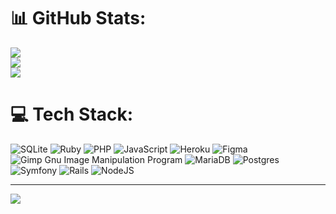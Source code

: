 
# 📊 GitHub Stats:
![](https://github-readme-stats.vercel.app/api?username=starkoreba&theme=dark&hide_border=false&include_all_commits=false&count_private=false)<br/>
![](https://github-readme-streak-stats.herokuapp.com/?user=starkoreba&theme=dark&hide_border=false)<br/>
![](https://github-readme-stats.vercel.app/api/top-langs/?username=starkoreba&theme=dark&hide_border=false&include_all_commits=false&count_private=false&layout=compact)

# 💻 Tech Stack:
![SQLite](https://img.shields.io/badge/sqlite-%2307405e.svg?style=plastic&logo=sqlite&logoColor=white) ![Ruby](https://img.shields.io/badge/ruby-%23CC342D.svg?style=plastic&logo=ruby&logoColor=white) ![PHP](https://img.shields.io/badge/php-%23777BB4.svg?style=plastic&logo=php&logoColor=white) ![JavaScript](https://img.shields.io/badge/javascript-%23323330.svg?style=plastic&logo=javascript&logoColor=%23F7DF1E) ![Heroku](https://img.shields.io/badge/heroku-%23430098.svg?style=plastic&logo=heroku&logoColor=white) 	![Figma](https://img.shields.io/badge/figma-%23F24E1E.svg?style=plastic&logo=figma&logoColor=white) ![Gimp Gnu Image Manipulation Program](https://img.shields.io/badge/Gimp-657D8B?style=plastic&logo=gimp&logoColor=FFFFFF) ![MariaDB](https://img.shields.io/badge/MariaDB-003545?style=plastic&logo=mariadb&logoColor=white) ![Postgres](https://img.shields.io/badge/postgres-%23316192.svg?style=plastic&logo=postgresql&logoColor=white) ![Symfony](https://img.shields.io/badge/symfony-%23000000.svg?style=plastic&logo=symfony&logoColor=white) ![Rails](https://img.shields.io/badge/rails-%23CC0000.svg?style=plastic&logo=ruby-on-rails&logoColor=white) ![NodeJS](https://img.shields.io/badge/node.js-6DA55F?style=plastic&logo=node.js&logoColor=white)

---
[![](https://visitcount.itsvg.in/api?id=starkoreba&icon=0&color=0)](https://visitcount.itsvg.in)

<!-- Proudly created with GPRM ( https://gprm.itsvg.in ) -->
